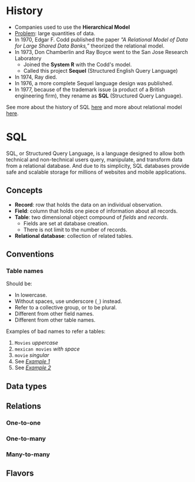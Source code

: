 # History
- Companies used to use the **Hierarchical Model**
- <u>Problem</u>: large quantities of data.
- In 1970, Edgar F. Codd published the paper *"A Relational Model of Data for Large Shared Data Banks,”* theorized the relational model.
- In 1973, Don Chamberlin and Ray Boyce went to the San Jose Research Laboratory
	- Joined the **System R** with the Codd's model.
	- Called this project **Sequel** (Structured English Query Language)
- In 1974, Ray died.
- In 1976, a more complete Sequel language design was published.
- In 1977, because of the trademark issue (a product of a British engineering firm), they rename as **SQL** (Structured Query Language).

See more about the history of SQL [here](https://ieeexplore.ieee.org/document/6359709) and more about relational model [here](https://www.ibm.com/topics/relational-databases).

# SQL
SQL, or Structured Query Language, is a language designed to allow both technical and non-technical users query, manipulate, and transform data from a relational database. And due to its simplicity, SQL databases provide safe and scalable storage for millions of websites and mobile applications.
## Concepts
- **Record**: row that holds the data on an individual observation.
- **Field**: column that holds one piece of information about all records.
- **Table**: two dimensional object compound of *fields* and *records*.
	- Fields are set at database creation.
	- There is not limit to the number of records.
- **Relational database**: collection of related tables.
## Conventions
### Table names
Should be:
- In lowercase.
- Without spaces, use underscore (`_`) instead.
- Refer to a collective group, or to be plural.
- Different from other field names.
- Different from other table names.

Examples of bad names to refer a tables:
1. `Movies` *uppercase*
2. `mexican movies` *with space*
3. `movie` *singular*
4. See [*Example 1*](02.1.Examples.png)
5. See [*Example 2*](02.1.Examples.png)
## Data types
## Relations
### One-to-one
### One-to-many
### Many-to-many

## Flavors
